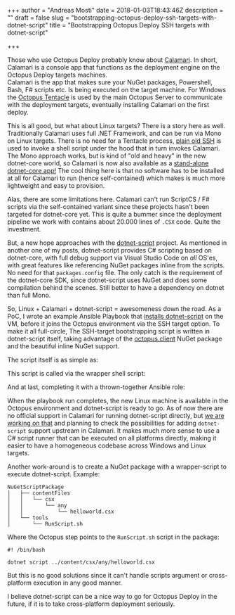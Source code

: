 +++
author = "Andreas Mosti"
date = 2018-01-03T18:43:46Z
description = ""
draft = false
slug = "bootstrapping-octopus-deploy-ssh-targets-with-dotnet-script"
title = "Bootstrapping Octopus Deploy SSH targets with dotnet-script"

+++


Those who use Octopus Deploy probably know about [Calamari](https://octopus.com/docs/api-and-integration/calamari).
In short, Calamari is a console app that functions as the deployment engine on the Octopus Deploy targets machines.  
Calamari is the app that makes sure your NuGet packages, Powershell, Bash, F# scripts etc. Is being executed on the target machine.
For Windows the [Octopus Tentacle](https://octopus.com/docs/infrastructure/windows-targets) is used by the main Octopus Server to communicate with the deployment targets, eventually installing Calamari on the first deploy.

This is all good, but what about Linux targets? There is a story here as well. Traditionally Calamari uses full .NET Framework, and can be run via Mono on Linux targets.
There is no need for a Tentacle process, [plain old SSH](https://octopus.com/docs/infrastructure/ssh-targets) is used to invoke a shell script under the hood that in turn invokes Calamari.
The Mono approach works, but is kind of "old and heavy" in the new dotnet-core world, so Calamari is now also available as a [stand-alone dotnet-core app!](https://octopus.com/docs/infrastructure/ssh-targets/self-contained-calamari)
The cool thing here is that no software has to be installed at all for Calamari to run (hence self-contained) which makes is much more lightweight and easy to provision.

Alas, there are some limitations here. Calamari can't run ScriptCS / F# scripts via the self-contained variant since these projects hasn't been targeted for dotnet-core yet. This is quite a bummer since the deployment pipeline we work with contains about 20.000 lines of `.CSX` code. Quite the investment.

But, a new hope approaches with the [dotnet-script](https://github.com/filipw/dotnet-script) project. As mentioned in another one of my posts, dotnet-script provides C# scripting based on dotnet-core, with full debug support via Visual Studio Code on _all_ OS'es, with great features like referencing NuGet packages inline from the scripts. No need for that `packages.config` file. The only catch is the requirement of the dotnet-core SDK, since dotnet-script uses NuGet and does some compilation behind the scenes. Still better to have a dependency on dotnet than full Mono.

So, Linux + Calamari + dotnet-script = awesomeness down the road.
As a PoC, I wrote an example Ansible Playbook that [installs dotnet-script](https://github.com/andmos/ansible-role-dotnet-script) on the VM, before it joins the Octopus environment via the SSH target option. To make it all full-circle, The SSH-target bootstrapping script is written in dotnet-script itself, taking advantage of the [octopus.client](https://octopus.com/docs/api-and-integration/octopus.client) NuGet package and the beautiful inline NuGet support.

The script itself is as simple as:

<script src="https://gist.github.com/andmos/b82dd2771c1db5ac3ff233f4305be465.js"></script>

This script is called via the wrapper shell script:

<script src="https://gist.github.com/andmos/3e21275d1695d4faff617b79adf4bc2a.js"></script>

And at last, completing it with a thrown-together Ansible role:

<script src="https://gist.github.com/andmos/6c2d9910c8e89aa95e0331062899469f.js"></script>

When the playbook run completes, the new Linux machine is available in the Octopus environment and dotnet-script is ready to go.
As of now there are no official support in Calamari for running dotnet-script directly, but [we are working on that](https://github.com/seesharper/Calamari) and planning to check the possibilities for adding `dotnet-script` support upstream in Calamari. It makes much more sense to use a C# script runner that can be executed on all platforms directly, making it easier to have a homogeneous codebase across Windows and Linux targets.

Another work-around is to create a NuGet package with a wrapper-script to execute dotnet-script. Example:
```
NuGetScriptPackage
│   ├── contentFiles
│   │   └── csx
│   │       └── any
│   │           └── helloworld.csx       
│   └── tools
│       └── RunScript.sh
```
Where the Octopus step points to the `RunScript.sh` script in the package:
```
#! /bin/bash

dotnet script ../content/csx/any/helloworld.csx
```

But this is no good solutions since it can't handle scripts argument or cross-platform execution in any good manner.

I believe dotnet-script can be a nice way to go for Octopus Deploy in the future, if it is to take cross-platform deployment seriously.
